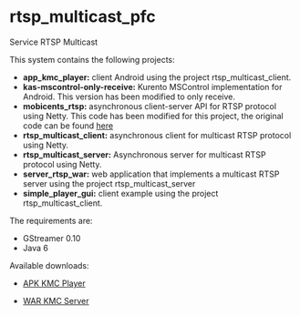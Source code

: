 rtsp_multicast_pfc
==================

Service RTSP Multicast


This system contains the following projects:

* **app_kmc_player:** client Android using the project rtsp_multicast_client.
* **kas-mscontrol-only-receive:** Kurento MSControl implementation for Android. This version has been modified to only receive.
* **mobicents_rtsp:** asynchronous client-server API for RTSP protocol using Netty. This code has been modified for this project, the original code can be found [here](http://mobicents-media-server.blogspot.com.es/2009/09/mobicents-rtsp-stack-100bta1-released.html) 
* **rtsp_multicast_client:** asynchronous client for multicast RTSP protocol using Netty.
* **rtsp_multicast_server:** Asynchronous server for multicast RTSP protocol using Netty.
* **server_rtsp_war:** web application that implements a multicast RTSP server using the project rtsp_multicast_server
* **simple_player_gui:** client example using the project rtsp_multicast_client.


The requirements are:

* GStreamer 0.10
* Java 6


Available downloads:

* [APK KMC Player](Downloads/app_kmc_player-0.0.1-SNAPSHOT.apk)

* [WAR KMC Server](Downloads/server_rtsp_war.war)



